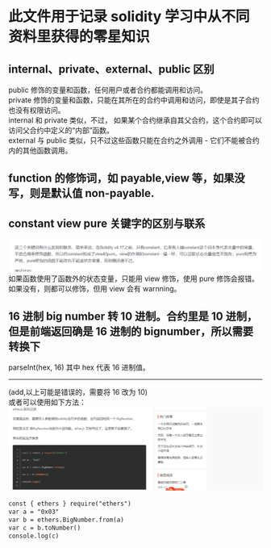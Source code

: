 # 此文件用于记录 solidity 学习中从不同资料里获得的零星知识

## internal、private、external、public 区别

public 修饰的变量和函数，任何用户或者合约都能调用和访问。  
private 修饰的变量和函数，只能在其所在的合约中调用和访问，即使是其子合约也没有权限访问。  
internal 和 private 类似，不过， 如果某个合约继承自其父合约，这个合约即可以访问父合约中定义的“内部”函数。  
external 与 public 类似，只不过这些函数只能在合约之外调用 - 它们不能被合约内的其他函数调用。

## function 的修饰词，如 payable,view 等，如果没写，则是默认值 non-payable.

## constant view pure 关键字的区别与联系

![](./img/2022-03-20-10-37-32.png)  
如果函数使用了函数外的状态变量，只能用 view 修饰，使用 pure 修饰会报错。如果没有，则都可以修饰，但用 view 会有 warnning。

## 16 进制 big number 转 10 进制。合约里是 10 进制，但是前端返回确是 16 进制的 bignumber，所以需要转换下

parseInt(hex, 16)
其中 hex 代表 16 进制值。

---

(add,以上可能是错误的，需要将 16 改为 10)  
或者可以使用如下方法：  
![](./img/2022-03-22-16-39-56.png)

```
const { ethers } require("ethers")
var a = "0x03"
var b = ethers.BigNumber.from(a)
var c = b.toNumber()
console.log(c)
```
